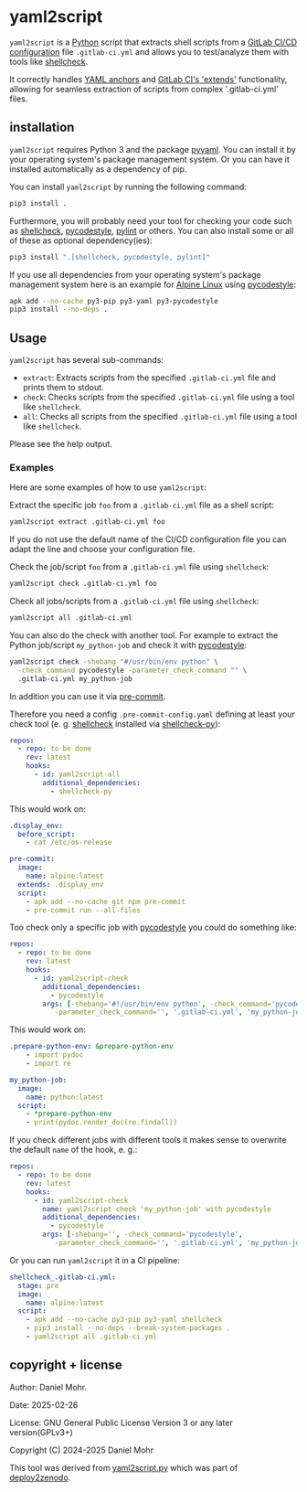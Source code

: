 # yaml2script

`yaml2script` is a [Python](https://www.python.org/) script that
extracts shell scripts from a
[GitLab CI/CD configuration](https://docs.gitlab.com/development/cicd/)
file `.gitlab-ci.yml` and allows you to test/analyze them with tools like
[shellcheck](https://www.shellcheck.net/).

It correctly handles [YAML anchors](https://docs.gitlab.com/ci/yaml/yaml_optimization/#yaml-anchors-for-scripts)
and [GitLab CI's 'extends'](https://docs.gitlab.com/ci/yaml/#extends)
functionality,
allowing for seamless extraction of scripts from complex '.gitlab-ci.yml'
files.

## installation

`yaml2script` requires Python 3 and the package [pyyaml](https://pyyaml.org/).
You can install it by your operating system's package management system.
Or you can have it installed automatically as a dependency of pip.

You can install `yaml2script` by running the following command:

```sh
pip3 install .
```

Furthermore, you will probably need your tool for checking your code such as
[shellcheck](https://www.shellcheck.net/),
[pycodestyle](https://pycodestyle.pycqa.org/en/latest/),
[pylint](https://github.com/pylint-dev/pylint)
or others.
You can also install some or all of these as optional dependency(ies):

```sh
pip3 install ".[shellcheck, pycodestyle, pylint]"
```

If you use all dependencies from your operating system's package management
system here is an example for [Alpine Linux](https://alpinelinux.org/) using
[pycodestyle](https://pycodestyle.pycqa.org/en/latest/):

```sh
apk add --no-cache py3-pip py3-yaml py3-pycodestyle
pip3 install --no-deps .
```

## Usage

`yaml2script` has several sub-commands:

* `extract`: Extracts scripts from the specified `.gitlab-ci.yml` file
             and prints them to stdout.
* `check`: Checks scripts from the specified `.gitlab-ci.yml` file
           using a tool like `shellcheck`.
* `all`: Checks all scripts from the specified `.gitlab-ci.yml` file
         using a tool like `shellcheck`.

Please see the help output.

### Examples

Here are some examples of how to use `yaml2script`:

Extract the specific job `foo` from a `.gitlab-ci.yml` file as a shell script:

```sh
yaml2script extract .gitlab-ci.yml foo
```

If you do not use the default name of the CI/CD configuration file
you can adapt the line and choose your configuration file.

Check the job/script `foo` from a `.gitlab-ci.yml` file using `shellcheck`:

```sh
yaml2script check .gitlab-ci.yml foo
```

Check all jobs/scripts from a `.gitlab-ci.yml` file using `shellcheck`:

```sh
yaml2script all .gitlab-ci.yml
```

You can also do the check with another tool. For example to extract the Python
job/script `my_python-job` and check it with
[pycodestyle](https://pycodestyle.pycqa.org/en/latest/):

```sh
yaml2script check -shebang "#/usr/bin/env python" \
  -check_command pycodestyle -parameter_check_command "" \
  .gitlab-ci.yml my_python-job
```

In addition you can use it via [pre-commit](https://pre-commit.com/).

Therefore you need a config `.pre-commit-config.yaml` defining at least your
check tool (e. g. [shellcheck](https://www.shellcheck.net/) installed via
[shellcheck-py](https://github.com/shellcheck-py/shellcheck-py)):

```yaml
repos:
  - repo: to be done
    rev: latest
    hooks:
      - id: yaml2script-all
        additional_dependencies:
          - shellcheck-py
```

This would work on:

```yaml
.display_env:
  before_script:
    - cat /etc/os-release

pre-commit:
  image:
    name: alpine:latest
  extends: .display_env
  script:
    - apk add --no-cache git npm pre-commit
    - pre-commit run --all-files
```

Too check only a specific job with
[pycodestyle](https://pycodestyle.pycqa.org/en/latest/) you could do something
like:

```yaml
repos:
  - repo: to be done
    rev: latest
    hooks:
      - id: yaml2script-check
        additional_dependencies:
          - pycodestyle
        args: [-shebang='#!/usr/bin/env python', -check_command='pycodestyle',
	       -parameter_check_command='', '.gitlab-ci.yml', 'my_python-job']
```

This would work on:

```yaml
.prepare-python-env: &prepare-python-env
    - import pydoc
    - import re

my_python-job:
  image:
    name: python:latest
  script:
    - *prepare-python-env
    - print(pydoc.render_doc(re.findall))
```

If you check different jobs with different tools it makes sense to
overwrite the default `name` of the hook, e. g.:

```yaml
repos:
  - repo: to be done
    rev: latest
    hooks:
      - id: yaml2script-check
        name: yaml2script check 'my_python-job' with pycodestyle
        additional_dependencies:
          - pycodestyle
        args: [-shebang='', -check_command='pycodestyle',
	       -parameter_check_command='', '.gitlab-ci.yml', 'my_python-job']
```

Or you can run `yaml2script` it in a CI pipeline:

```yaml
shellcheck_.gitlab-ci.yml:
  stage: pre
  image:
    name: alpine:latest
  script:
    - apk add --no-cache py3-pip py3-yaml shellcheck
    - pip3 install --no-deps --break-system-packages .
    - yaml2script all .gitlab-ci.yml
```

## copyright + license

Author: Daniel Mohr.

Date: 2025-02-26

License: GNU General Public License Version 3 or any later version(GPLv3+)

Copyright (C) 2024-2025 Daniel Mohr

This tool was derived from
[yaml2script.py](https://gitlab.com/deploy2zenodo/deploy2zenodo/-/blob/3c9b1eb502ace2fe0cf045e7c6632a2eb4b97bb5/yaml2script.py)
which was part of [deploy2zenodo](https://doi.org/10.5281/zenodo.10112959).

